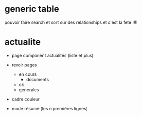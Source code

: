 # generic table

pouvoir faire search et sort sur des relationships
et c'est la fete !!!!


# actualite

- page component actualités (liste et plus)

- revoir pages
  - en cours 
    - documents 
  -  ok 
    - generales



- cadre couleur

- mode résumé (les n premières lignes)
    